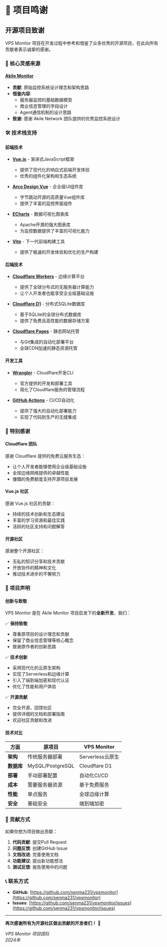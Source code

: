 # 🙏 项目鸣谢

## 开源项目致谢

VPS Monitor 项目在开发过程中参考和借鉴了众多优秀的开源项目，在此向所有贡献者表示诚挚的感谢。

### 🎯 核心灵感来源

#### [Akile Monitor](https://github.com/akile-network/akile_monitor)
- **贡献**: 原始监控系统设计理念和架构思路
- **借鉴内容**: 
  - 服务器监控的基础数据模型
  - 商业信息管理的字段设计
  - Agent通信机制的设计思路
- **致谢**: 感谢 Akile Network 团队提供的优秀监控系统设计

### 🛠 技术栈支持

#### 前端技术
- **[Vue.js](https://vuejs.org/)** - 渐进式JavaScript框架
  - 提供了现代化的响应式前端开发体验
  - 优秀的组件化架构和生态系统

- **[Arco Design Vue](https://arco.design/vue)** - 企业级UI组件库
  - 字节跳动开源的高质量Vue组件库
  - 提供了丰富的监控界面组件

- **[ECharts](https://echarts.apache.org/)** - 数据可视化图表库
  - Apache开源的强大图表库
  - 为监控数据提供了丰富的可视化能力

- **[Vite](https://vitejs.dev/)** - 下一代前端构建工具
  - 提供了极速的开发体验和优化的生产构建

#### 后端技术
- **[Cloudflare Workers](https://workers.cloudflare.com/)** - 边缘计算平台
  - 提供了全球分布式的无服务器计算能力
  - 让个人开发者也能享受企业级基础设施

- **[Cloudflare D1](https://developers.cloudflare.com/d1/)** - 分布式SQLite数据库
  - 基于SQLite的全球分布式数据库
  - 提供了免费且高性能的数据存储方案

- **[Cloudflare Pages](https://pages.cloudflare.com/)** - 静态网站托管
  - 与Git集成的自动化部署平台
  - 全球CDN加速的静态资源托管

#### 开发工具
- **[Wrangler](https://developers.cloudflare.com/workers/wrangler/)** - Cloudflare开发CLI
  - 官方提供的开发和部署工具
  - 简化了Cloudflare服务的管理流程

- **[GitHub Actions](https://github.com/features/actions)** - CI/CD自动化
  - 提供了强大的自动化部署能力
  - 实现了代码到生产的无缝集成

### 🌟 特别感谢

#### Cloudflare 团队
感谢 Cloudflare 提供的免费云服务生态：
- 让个人开发者能够使用企业级基础设施
- 全球边缘网络提供的卓越性能
- 慷慨的免费额度支持开源项目发展

#### Vue.js 社区
感谢 Vue.js 社区的贡献：
- 持续的技术创新和生态建设
- 丰富的学习资源和最佳实践
- 活跃的社区支持和问题解答

#### 开源社区
感谢整个开源社区：
- 无私的知识分享和技术贡献
- 开放协作的精神和文化
- 推动技术进步的不懈努力

### 📜 项目声明

#### 创新与致敬
VPS Monitor 是在 Akile Monitor 项目启发下的**全新开发**，我们：

✅ **保持致敬**
- 尊重原项目的设计理念和贡献
- 保留了商业信息管理等核心概念
- 致谢原作者的创新思路

✅ **技术创新**
- 采用现代化的云原生架构
- 实现了Serverless和边缘计算
- 引入了端到端加密和现代认证
- 优化了性能和用户体验

✅ **开源贡献**
- 完全开源，回馈社区
- 提供详细的文档和部署指南
- 欢迎社区贡献和改进

#### 技术对比

| 方面 | 原项目 | VPS Monitor |
|------|--------|-------------|
| **架构** | 传统服务器部署 | Serverless云原生 |
| **数据库** | MySQL/PostgreSQL | Cloudflare D1 |
| **部署** | 手动部署配置 | 自动化CI/CD |
| **成本** | 需要服务器资源 | 基于免费服务 |
| **性能** | 单点服务 | 全球边缘计算 |
| **安全** | 基础安全 | 端到端加密 |

### 🤝 贡献方式

如果你想为项目做出贡献：

1. **代码贡献**: 提交Pull Request
2. **问题反馈**: 创建GitHub Issue  
3. **文档改进**: 完善使用文档
4. **功能建议**: 提出新功能想法
5. **测试反馈**: 报告使用中的问题

### 📞 联系方式

- **GitHub**: [https://github.com/senma231/vpsmonitor](https://github.com/senma231/vpsmonitor)
- **Issues**: [https://github.com/senma231/vpsmonitor/issues](https://github.com/senma231/vpsmonitor/issues)

---

**再次感谢所有为开源社区做出贡献的开发者们！** 🎉

*VPS Monitor 项目团队*  
*2024年*
